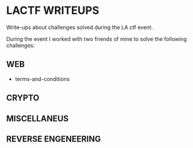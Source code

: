 # LACTF WRITEUPS 
Write-ups about challenges solved during the LA ctf event.

During the event I worked with two friends of mine to solve the following challenges:

## WEB
* terms-and-conditions

## CRYPTO


## MISCELLANEUS


## REVERSE ENGENEERING
